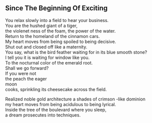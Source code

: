 Since The Beginning Of Exciting
-------------------------------
You relax slowly into a field to hear your business.  
You are the hushed giant of a tiger,  
the violenet ness of the foam, the power of the water.  
Return to the homeland of the cinnamon cars.  
My heart moves from being spoiled to being decisive.  
Shut out and closed off like a maternity.  
You say, what is the bird feather waiting for in its blue smooth stone?  
I tell you it is waiting for window like you.  
To the nocturnal color of the emerald root.  
Shall we go forward?  
If you were not  
the peach the eager  
moon  
cooks, sprinkling its cheesecake across the field.  
  
Realized noble gold architecture a shades of crimson -like dominion  
my heart moves from being acidulous to being lyrical.  
Inside the tree of the boulevard where you sleep,  
a dream prosecutes into techniques.  
